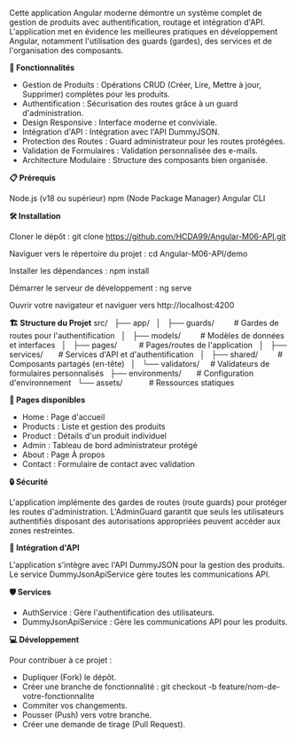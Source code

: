 Cette application Angular moderne démontre un système complet de gestion de produits avec authentification, routage et intégration d'API. L'application met en évidence les meilleures pratiques en développement Angular, notamment l'utilisation des guards (gardes), des services et de l'organisation des composants.

**🚀 Fonctionnalités**

- Gestion de Produits : Opérations CRUD (Créer, Lire, Mettre à jour, Supprimer) complètes pour les produits.
- Authentification : Sécurisation des routes grâce à un guard d'administration.
- Design Responsive : Interface moderne et conviviale.
- Intégration d'API : Intégration avec l'API DummyJSON.
- Protection des Routes : Guard administrateur pour les routes protégées.
- Validation de Formulaires : Validation personnalisée des e-mails.
- Architecture Modulaire : Structure des composants bien organisée.

**📋 Prérequis**

Node.js (v18 ou supérieur)
npm (Node Package Manager)
Angular CLI

**🛠️ Installation**

Cloner le dépôt :
git clone https://github.com/HCDA99/Angular-M06-API.git

Naviguer vers le répertoire du projet :
cd Angular-M06-API/demo

Installer les dépendances :
npm install

Démarrer le serveur de développement :
ng serve

Ouvrir votre navigateur et naviguer vers http://localhost:4200

**🏗️ Structure du Projet**
src/
  ├── app/
  │   ├── guards/         # Gardes de routes pour l'authentification
  │   ├── models/         # Modèles de données et interfaces
  │   ├── pages/          # Pages/routes de l'application
  │   ├── services/       # Services d'API et d'authentification
  │   ├── shared/         # Composants partagés (en-tête)
  │   └── validators/     # Validateurs de formulaires personnalisés
  ├── environments/       # Configuration d'environnement
  └── assets/            # Ressources statiques

**📱 Pages disponibles**
- Home : Page d'accueil
- Products : Liste et gestion des produits
- Product : Détails d'un produit individuel
- Admin : Tableau de bord administrateur protégé
- About : Page À propos
- Contact : Formulaire de contact avec validation

**🔒 Sécurité**

L'application implémente des gardes de routes (route guards) pour protéger les routes d'administration. L'AdminGuard garantit que seuls les utilisateurs authentifiés disposant des autorisations appropriées peuvent accéder aux zones restreintes.

**🔌 Intégration d'API**

L'application s'intègre avec l'API DummyJSON pour la gestion des produits. Le service DummyJsonApiService gère toutes les communications API.

**🛡️ Services**

- AuthService : Gère l'authentification des utilisateurs.
- DummyJsonApiService : Gère les communications API pour les produits.

**💻 Développement**

Pour contribuer à ce projet :
- Dupliquer (Fork) le dépôt.
- Créer une branche de fonctionnalité :
    git checkout -b feature/nom-de-votre-fonctionnalite
- Commiter vos changements.
- Pousser (Push) vers votre branche.
- Créer une demande de tirage (Pull Request).

